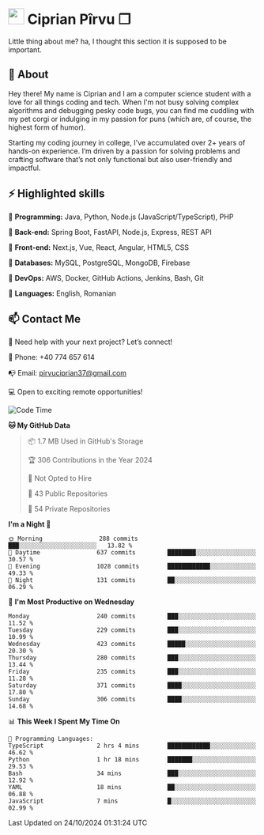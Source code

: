# <img height="32px" src="https://user-images.githubusercontent.com/74038190/216122041-518ac897-8d92-4c6b-9b3f-ca01dcaf38ee.png"> Ciprian Pîrvu ❐ </h1>

Little thing about me? ha, I thought this section it is supposed to be important.

## 🧐 About

Hey there! My name is Ciprian and I am a computer science student with a love for all things coding and tech. When I'm not busy solving complex algorithms and debugging pesky code bugs, you can find me cuddling with my pet corgi or indulging in my passion for puns (which are, of course, the highest form of humor).

Starting my coding journey in college, I've accumulated over 2+ years of hands-on experience. I’m driven by a passion for solving problems and crafting software that’s not only functional but also user-friendly and impactful.


## ⚡ Highlighted skills

🎯 **Programming:** Java, Python, Node.js (JavaScript/TypeScript), PHP

🎯 **Back-end:** Spring Boot, FastAPI, Node.js, Express, REST API

🎯 **Front-end:** Next.js, Vue, React, Angular, HTML5, CSS

🎯 **Databases:** MySQL, PostgreSQL, MongoDB, Firebase

🎯 **DevOps:** AWS, Docker, GitHub Actions, Jenkins, Bash, Git

🎯 **Languages:** English, Romanian



## 📫 Contact Me

🤝 Need help with your next project? Let’s connect!

📱 Phone: +40 774 657 614

📭 Email: pirvuciprian37@gmail.com


💻 Open to exciting remote opportunities!

<!--START_SECTION:waka-->
![Code Time](http://img.shields.io/badge/Code%20Time-2%2C162%20hrs%2051%20mins-blue)

**🐱 My GitHub Data** 

> 📦 1.7 MB Used in GitHub's Storage 
 > 
> 🏆 306 Contributions in the Year 2024
 > 
> 🚫 Not Opted to Hire
 > 
> 📜 43 Public Repositories 
 > 
> 🔑 54 Private Repositories 
 > 
**I'm a Night 🦉** 

```text
🌞 Morning                288 commits         ███░░░░░░░░░░░░░░░░░░░░░░   13.82 % 
🌆 Daytime                637 commits         ████████░░░░░░░░░░░░░░░░░   30.57 % 
🌃 Evening                1028 commits        ████████████░░░░░░░░░░░░░   49.33 % 
🌙 Night                  131 commits         ██░░░░░░░░░░░░░░░░░░░░░░░   06.29 % 
```
📅 **I'm Most Productive on Wednesday** 

```text
Monday                   240 commits         ███░░░░░░░░░░░░░░░░░░░░░░   11.52 % 
Tuesday                  229 commits         ███░░░░░░░░░░░░░░░░░░░░░░   10.99 % 
Wednesday                423 commits         █████░░░░░░░░░░░░░░░░░░░░   20.30 % 
Thursday                 280 commits         ███░░░░░░░░░░░░░░░░░░░░░░   13.44 % 
Friday                   235 commits         ███░░░░░░░░░░░░░░░░░░░░░░   11.28 % 
Saturday                 371 commits         ████░░░░░░░░░░░░░░░░░░░░░   17.80 % 
Sunday                   306 commits         ████░░░░░░░░░░░░░░░░░░░░░   14.68 % 
```


📊 **This Week I Spent My Time On** 

```text
💬 Programming Languages: 
TypeScript               2 hrs 4 mins        ████████████░░░░░░░░░░░░░   46.62 % 
Python                   1 hr 18 mins        ███████░░░░░░░░░░░░░░░░░░   29.53 % 
Bash                     34 mins             ███░░░░░░░░░░░░░░░░░░░░░░   12.92 % 
YAML                     18 mins             ██░░░░░░░░░░░░░░░░░░░░░░░   06.88 % 
JavaScript               7 mins              █░░░░░░░░░░░░░░░░░░░░░░░░   02.99 % 
```


 Last Updated on 24/10/2024 01:31:24 UTC
<!--END_SECTION:waka-->
